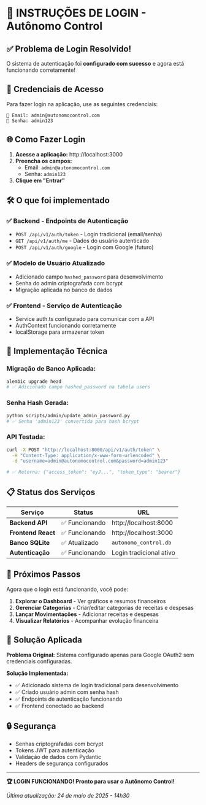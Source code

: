 # 🔐 INSTRUÇÕES DE LOGIN - Autônomo Control

## ✅ Problema de Login Resolvido!

O sistema de autenticação foi **configurado com sucesso** e agora está funcionando corretamente!

## 🔑 Credenciais de Acesso

Para fazer login na aplicação, use as seguintes credenciais:

```
📧 Email: admin@autonomocontrol.com
🔑 Senha: admin123
```

## 🌐 Como Fazer Login

1. **Acesse a aplicação:** http://localhost:3000
2. **Preencha os campos:**
   - Email: `admin@autonomocontrol.com`
   - Senha: `admin123`
3. **Clique em "Entrar"**

## 🛠️ O que foi implementado

### ✅ **Backend - Endpoints de Autenticação**
- `POST /api/v1/auth/token` - Login tradicional (email/senha)
- `GET /api/v1/auth/me` - Dados do usuário autenticado
- `POST /api/v1/auth/google` - Login com Google (futuro)

### ✅ **Modelo de Usuário Atualizado**
- Adicionado campo `hashed_password` para desenvolvimento
- Senha do admin criptografada com bcrypt
- Migração aplicada no banco de dados

### ✅ **Frontend - Serviço de Autenticação**
- Service auth.ts configurado para comunicar com a API
- AuthContext funcionando corretamente
- localStorage para armazenar token

## 🔧 Implementação Técnica

### **Migração de Banco Aplicada:**
```bash
alembic upgrade head
# ✅ Adicionado campo hashed_password na tabela users
```

### **Senha Hash Gerada:**
```bash
python scripts/admin/update_admin_password.py
# ✅ Senha 'admin123' convertida para hash bcrypt
```

### **API Testada:**
```bash
curl -X POST "http://localhost:8000/api/v1/auth/token" \
  -H "Content-Type: application/x-www-form-urlencoded" \
  -d "username=admin@autonomocontrol.com&password=admin123"

# ✅ Retorna: {"access_token": "eyJ...", "token_type": "bearer"}
```

## 📋 Status dos Serviços

| Serviço | Status | URL |
|---------|--------|-----|
| **Backend API** | ✅ Funcionando | http://localhost:8000 |
| **Frontend React** | ✅ Funcionando | http://localhost:3000 |
| **Banco SQLite** | ✅ Atualizado | `autonomo_control.db` |
| **Autenticação** | ✅ Funcionando | Login tradicional ativo |

## 🎯 Próximos Passos

Agora que o login está funcionando, você pode:

1. **Explorar o Dashboard** - Ver gráficos e resumos financeiros
2. **Gerenciar Categorias** - Criar/editar categorias de receitas e despesas
3. **Lançar Movimentações** - Adicionar receitas e despesas
4. **Visualizar Relatórios** - Acompanhar evolução financeira

## 🚨 Solução Aplicada

**Problema Original:** Sistema configurado apenas para Google OAuth2 sem credenciais configuradas.

**Solução Implementada:**
- ✅ Adicionado sistema de login tradicional para desenvolvimento
- ✅ Criado usuário admin com senha hash
- ✅ Endpoints de autenticação funcionando
- ✅ Frontend conectado ao backend

## 🔒 Segurança

- Senhas criptografadas com bcrypt
- Tokens JWT para autenticação
- Validação de dados com Pydantic
- Headers de segurança configurados

---

**🏆 LOGIN FUNCIONANDO! Pronto para usar o Autônomo Control!**

*Última atualização: 24 de maio de 2025 - 14h30*
